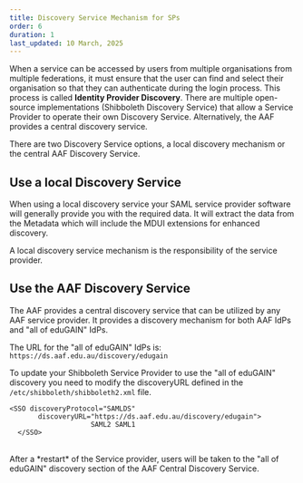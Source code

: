 ```yaml
---
title: Discovery Service Mechanism for SPs
order: 6
duration: 1
last_updated: 10 March, 2025
---
```


When a service can be accessed by users from multiple organisations from multiple federations, it must ensure that the user can find and select their organisation so that they can authenticate during the login process. This process is called **Identity Provider Discovery**. There are multiple open-source implementations (Shibboleth Discovery Service) that allow a Service Provider to operate their own Discovery Service. Alternatively, the AAF provides a central discovery service.


There are two Discovery Service options, a local discovery mechanism or the central AAF Discovery Service.

## Use a local Discovery Service

When using a local discovery service your SAML service provider software will generally provide you with the required data. It will extract the data from the Metadata which will include the MDUI extensions for enhanced discovery.

A local discovery service mechanism is the responsibility of the service provider.

## Use the AAF Discovery Service

The AAF provides a central discovery service that can be utilized by any AAF service provider. It provides a discovery mechanism for both AAF IdPs and "all of eduGAIN" IdPs.

The URL for the "all of eduGAIN" IdPs is: `https://ds.aaf.edu.au/discovery/edugain`

To update your Shibboleth Service Provider to use the "all of eduGAIN" discovery you need to modify the discoveryURL defined in the `/etc/shibboleth/shibboleth2.xml` file.

```shell
<SSO discoveryProtocol="SAMLDS"
       discoveryURL="https://ds.aaf.edu.au/discovery/edugain">
                    SAML2 SAML1
  </SSO>
```
<br>
After a *restart* of the Service provider, users will be taken to the "all of eduGAIN" discovery section of the AAF Central Discovery Service.